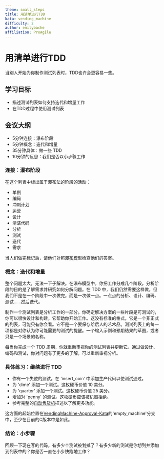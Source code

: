 ```yaml
---
theme: small_steps
title: 用清单进行TDD
kata: vending_machine
difficulty: 2
author: emilybache
affiliation: ProAgile
---
```


# 用清单进行TDD

当别人开始为你制作测试列表时，TDD也许会更容易一些。

## 学习目标

* 描述测试列表如何支持迭代和增量工作
* 在TDD过程中使用测试列表

## 会议大纲

* 5分钟连接：瀑布阶段
* 5分钟概念：迭代和增量
* 35分钟具体：做一些 TDD
* 10分钟的反思：我们是否以小步骤工作


### 连接：瀑布阶段

在这个列表中标出属于瀑布法的阶段的活动：

* 单例
* 编码
* 冲刺计划
* 运营
* 设计
* 清洁代码
* 分析
* 测试
* 迭代
* 需求

当人们做完标记后，请他们对照[瀑布模型](https://en.wikipedia.org/wiki/Waterfall_model#Model)检查他们的答案。

### 概念：迭代和增量

整个问题太大，无法一下子解决。在瀑布模型中，你把工作分成几个阶段。分析阶段的目的是了解需求并研究如何分解问题。在 TDD 中，我们仍然需要这样做，但我们不是在一个阶段中一次做完，而是一次做一点。一点点的分析、设计、编码、测试......然后迭代。

制作一个测试列表是分析工作的一部分。你确定解决方案的一些片段是可测试的，你可以很快设计和构建。它帮助你开始工作。这没有标准的格式，它是一个非正式的列表，可能只有你会看。它不是一个要保存给后人的艺术品。测试列表上的每一项都是对你认为你可能需要的测试的提醒。一个输入示例和预期结果的草图，或者只是一个场景的名称。

每当你完成一个 TDD 周期，你就重新审视你的测试列表并更新它。通过做设计、编码和测试，你对问题有了更多的了解，可以重新审视分析。

### 具体练习：继续进行 TDD

* 你有一个失败的测试。在 'insert_coin' 中添加生产代码以使测试通过。
* 为 'dime' 添加一个测试。这枚硬币价值 10 美分。
* 为 'quarter' 添加一个测试。这枚硬币价值 25 美分。
* 增加对 'penny' 的测试。这枚硬币应该被机器拒绝。
* 参考完整的[自动售货机](/kata_descriptions/vending_machine.html)描述以了解更多功能。

这方面的起始位置在[VendingMachine-Approval-Kata](https://github.com/emilybache/VendingMachine-Approval-Kata)的'empty_machine'分支中，至少在目前的C版本中是如此。

### 结论：小步骤
回顾一下现在写的代码。有多少个测试被划掉了？有多少新的测试是你想到并添加到列表中的？你是否一直在小步快跑地工作？
